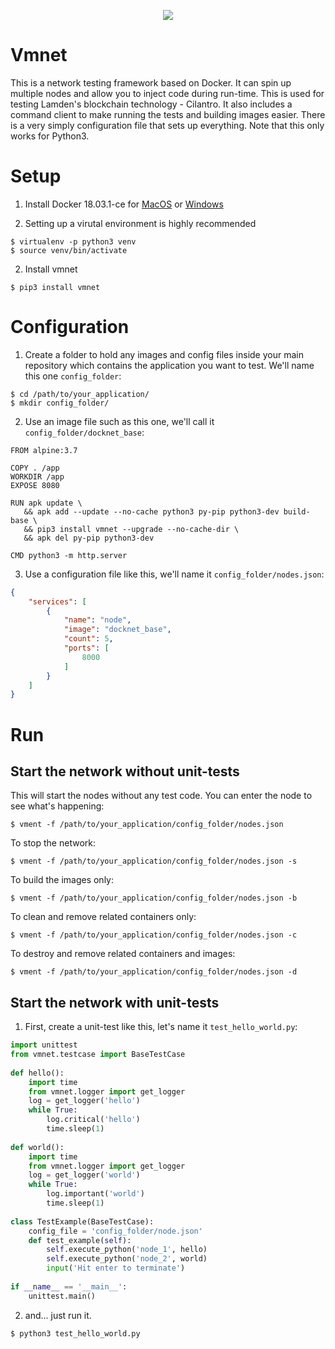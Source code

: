 <p align="center">
  <img src="https://preview.ibb.co/i3Q6Ao/vmnet.png" />
</p>

# Vmnet
This is a network testing framework based on Docker. It can spin up multiple nodes and allow you to inject code during run-time. This is used for testing Lamden's blockchain technology - Cilantro. It also includes a command client to make running the tests and building images easier. There is a very simply configuration file that sets up everything. Note that this only works for Python3.

# Setup

1. Install Docker 18.03.1-ce for [MacOS](https://docs.docker.com/docker-for-mac/release-notes/) or [Windows](https://docs.docker.com/docker-for-windows/release-notes/)

2. Setting up a virutal environment is highly recommended
```
$ virtualenv -p python3 venv
$ source venv/bin/activate
```

2. Install vmnet
```
$ pip3 install vmnet
```

# Configuration

1. Create a folder to hold any images and config files inside your main repository which contains the application you want to test. We'll name this one `config_folder`:
```
$ cd /path/to/your_application/
$ mkdir config_folder/
```

2. Use an image file such as this one, we'll call it `config_folder/docknet_base`:
```text
FROM alpine:3.7
 
COPY . /app
WORKDIR /app
EXPOSE 8080
 
RUN apk update \
   && apk add --update --no-cache python3 py-pip python3-dev build-base \
   && pip3 install vmnet --upgrade --no-cache-dir \
   && apk del py-pip python3-dev
 
CMD python3 -m http.server
```

3. Use a configuration file like this, we'll name it `config_folder/nodes.json`:
```json
{
    "services": [
        {
            "name": "node",
            "image": "docknet_base",
            "count": 5,
            "ports": [
                8000
            ]
        }
    ]
}
```

# Run
## Start the network without unit-tests
This will start the nodes without any test code. You can enter the node to see what's happening:
```
$ vment -f /path/to/your_application/config_folder/nodes.json
```
To stop the network:
```
$ vment -f /path/to/your_application/config_folder/nodes.json -s
```
To build the images only:
```
$ vment -f /path/to/your_application/config_folder/nodes.json -b
```
To clean and remove related containers only:
```
$ vment -f /path/to/your_application/config_folder/nodes.json -c
```
To destroy and remove related containers and images:
```
$ vment -f /path/to/your_application/config_folder/nodes.json -d
```
## Start the network with unit-tests
1. First, create a unit-test like this, let's name it `test_hello_world.py`:
```python
import unittest
from vmnet.testcase import BaseTestCase
 
def hello():
    import time
    from vmnet.logger import get_logger
    log = get_logger('hello')
    while True:
        log.critical('hello')
        time.sleep(1)
 
def world():
    import time
    from vmnet.logger import get_logger
    log = get_logger('world')
    while True:
        log.important('world')
        time.sleep(1)
 
class TestExample(BaseTestCase):
    config_file = 'config_folder/node.json'
    def test_example(self):
        self.execute_python('node_1', hello)
        self.execute_python('node_2', world)
        input('Hit enter to terminate')
 
if __name__ == '__main__':
    unittest.main()
```
2. and... just run it.
```
$ python3 test_hello_world.py
```
